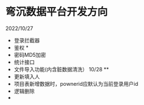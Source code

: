 # 弯沉数据平台开发方向

2022/10/27 
- 登录拦截器
- 鉴权								*
- 密码MD5加密
- 统计接口
- 文件导入功能(内含脏数据清洗）   10/28 **
- 更新填入人
- 项目表新增数据时，pownerid应默认为当前登录用户id
- 逻辑删除
- 
<!--stackedit_data:
eyJoaXN0b3J5IjpbMzE2NjM2MDksLTE4ODM4MTE1NjcsMTEzMz
E3OTA3OCwtODgwNjIyNjg3XX0=
-->